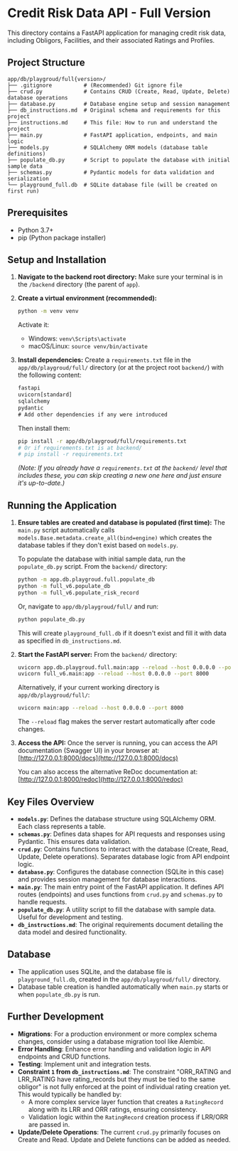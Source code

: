 # Credit Risk Data API - Full Version

This directory contains a FastAPI application for managing credit risk data, including Obligors, Facilities, and their associated Ratings and Profiles.

## Project Structure

```
app/db/playgroud/full{version>/
├── .gitignore          # (Recommended) Git ignore file
├── crud.py             # Contains CRUD (Create, Read, Update, Delete) database operations
├── database.py         # Database engine setup and session management
├── db_instructions.md  # Original schema and requirements for this project
├── instructions.md     # This file: How to run and understand the project
├── main.py             # FastAPI application, endpoints, and main logic
├── models.py           # SQLAlchemy ORM models (database table definitions)
├── populate_db.py      # Script to populate the database with initial sample data
├── schemas.py          # Pydantic models for data validation and serialization
└── playground_full.db  # SQLite database file (will be created on first run)
```

## Prerequisites

*   Python 3.7+
*   pip (Python package installer)

## Setup and Installation

1.  **Navigate to the backend root directory:**
    Make sure your terminal is in the `/backend` directory (the parent of `app`).

2.  **Create a virtual environment (recommended):**
    ```bash
    python -m venv venv
    ```
    Activate it:
    *   Windows: `venv\Scripts\activate`
    *   macOS/Linux: `source venv/bin/activate`

3.  **Install dependencies:**
    Create a `requirements.txt` file in the `app/db/playgroud/full/` directory (or at the project root `backend/`) with the following content:

    ```txt
    fastapi
    uvicorn[standard]
    sqlalchemy
    pydantic
    # Add other dependencies if any were introduced
    ```
    Then install them:
    ```bash
    pip install -r app/db/playgroud/full/requirements.txt 
    # Or if requirements.txt is at backend/
    # pip install -r requirements.txt 
    ```
    *(Note: If you already have a `requirements.txt` at the `backend/` level that includes these, you can skip creating a new one here and just ensure it's up-to-date.)*


## Running the Application

1.  **Ensure tables are created and database is populated (first time):**
    The `main.py` script automatically calls `models.Base.metadata.create_all(bind=engine)` which creates the database tables if they don't exist based on `models.py`.

    To populate the database with initial sample data, run the `populate_db.py` script. From the `backend/` directory:
    ```bash
    python -m app.db.playgroud.full.populate_db
    python -m full_v6.populate_db
    python -m full_v6.populate_risk_record
    
    
    ```
    Or, navigate to `app/db/playgroud/full/` and run:
    ```bash
    python populate_db.py
    ```
    This will create `playground_full.db` if it doesn't exist and fill it with data as specified in `db_instructions.md`.

2.  **Start the FastAPI server:**
    From the `backend/` directory:
    ```bash
    uvicorn app.db.playgroud.full.main:app --reload --host 0.0.0.0 --port 8000
    uvicorn full_v6.main:app --reload --host 0.0.0.0 --port 8000
    ```
    Alternatively, if your current working directory is `app/db/playgroud/full/`:
    ```bash
    uvicorn main:app --reload --host 0.0.0.0 --port 8000
    ```
    The `--reload` flag makes the server restart automatically after code changes.

3.  **Access the API:**
    Once the server is running, you can access the API documentation (Swagger UI) in your browser at:
    [http://127.0.0.1:8000/docs](http://127.0.0.1:8000/docs)

    You can also access the alternative ReDoc documentation at:
    [http://127.0.0.1:8000/redoc](http://127.0.0.1:8000/redoc)

## Key Files Overview

*   **`models.py`**: Defines the database structure using SQLAlchemy ORM. Each class represents a table.
*   **`schemas.py`**: Defines data shapes for API requests and responses using Pydantic. This ensures data validation.
*   **`crud.py`**: Contains functions to interact with the database (Create, Read, Update, Delete operations). Separates database logic from API endpoint logic.
*   **`database.py`**: Configures the database connection (SQLite in this case) and provides session management for database interactions.
*   **`main.py`**: The main entry point of the FastAPI application. It defines API routes (endpoints) and uses functions from `crud.py` and `schemas.py` to handle requests.
*   **`populate_db.py`**: A utility script to fill the database with sample data. Useful for development and testing.
*   **`db_instructions.md`**: The original requirements document detailing the data model and desired functionality.

## Database

*   The application uses SQLite, and the database file is `playground_full.db`, created in the `app/db/playgroud/full/` directory.
*   Database table creation is handled automatically when `main.py` starts or when `populate_db.py` is run.

## Further Development

*   **Migrations**: For a production environment or more complex schema changes, consider using a database migration tool like Alembic.
*   **Error Handling**: Enhance error handling and validation logic in API endpoints and CRUD functions.
*   **Testing**: Implement unit and integration tests.
*   **Constraint `1` from `db_instructions.md`**: The constraint "ORR_RATING and LRR_RATING have rating_records but they must be tied to the same obligor" is not fully enforced at the point of individual rating creation yet. This would typically be handled by:
    *   A more complex service layer function that creates a `RatingRecord` along with its LRR and ORR ratings, ensuring consistency.
    *   Validation logic within the `RatingRecord` creation process if LRR/ORR are passed in.
*   **Update/Delete Operations**: The current `crud.py` primarily focuses on Create and Read. Update and Delete functions can be added as needed. 